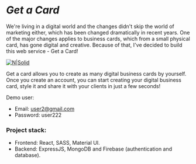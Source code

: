 # _Get a Card_
We're living in a digital world and the changes didn't skip the world of marketing either, which has been changed dramatically in recent years. One of the major changes applies to business cards, which from a small physical card, has gone digital and creative.
Because of that, I've decided to build this web service - Get a Card!

[![N|Solid](https://lh3.googleusercontent.com/cBjxIN-oGgyddrV_tzL4rKTKCsUQHRS3zXtxW5XAvzr-CVDy8o2gmdtKLkbCaVeroG4sxp8vz-c0A_x9wNkCDqWVOCJv0D7SDX0eJoUhi1DX9mneVIxga4_b6ZKnigw3a-lik5szgA=w2400)](https://get-a-card.netlify.app/)

Get a card allows you to create as many digital business cards by yourself.
Once you create an account, you can start creating your digital business card, style it and share it with your clients in just a few seconds!

Demo user:
- Email: user2@gmail.com
- Password: user222

### Project stack:

- Frontend: React, SASS, Material UI.
- Backend: ExpressJS, MongoDB and Firebase (authentication and database).
